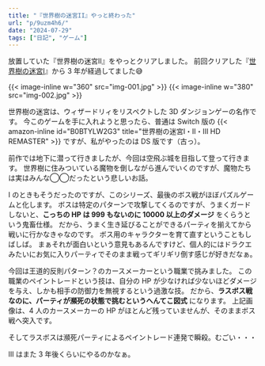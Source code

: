 ```yaml
---
title: "『世界樹の迷宮II』やっと終わった"
url: "p/9uzm4h6/"
date: "2024-07-29"
tags: ["日記", "ゲーム"]
---
```


放置していた『世界樹の迷宮II』をやっとクリアしました。
前回クリアした『[世界樹の迷宮I](/p/weow6dm/)』から 3 年が経過してました😅

{{< image-inline w="360" src="img-001.jpg" >}}
{{< image-inline w="380" src="img-002.jpg" >}}

世界樹の迷宮は、ウィザードリィをリスペクトした 3D ダンジョンゲーの名作です。
今このゲームを手に入れようと思ったら、普通は Switch 版の {{< amazon-inline id="B0BTYLW2G3" title="世界樹の迷宮I・II・III HD REMASTER" >}} ですが、私がやったのは DS 版です（古っ）。

前作では地下に潜って行きましたが、今回は空飛ぶ城を目指して登って行きます。
世界樹に住みついている魔物を倒しながら進んでいくのですが、魔物たちは実はみんな◯◯だったという悲しいお話。

I のときもそうだったのですが、このシリーズ、最後のボス戦がほぼパズルゲームと化します。
ボスは特定のパターンで攻撃してくるのですが、うまくガードしないと、__こっちの HP は 999 もないのに 10000 以上のダメージ__ をくらうという鬼畜仕様。
だから、うまく生き延びることができるパーティを揃えてから戦いに行かなきゃなのです。
ボス用のキャラクターを育て直すということもしばしば。
まぁそれが面白いという意見もあるんですけど、個人的にはドラクエみたいにお気に入りパーティでそのまま戦ってギリギリ倒す感じが好きだなぁ。

今回は王道的反則パターン？のカースメーカーという職業で挑みました。
この職業のペイントレードという技は、自分の HP が少なければ少ないほどダメージを与え、しかも相手の防御力を無視するという過激な技。
だから、__ラスボス戦なのに、パーティが瀕死の状態で挑むというへんてこ図式__ になります。
上記画像は、4 人のカースメーカーの HP がほとんど残っていませんが、そのままボス戦へ突入です。

そしてラスボスは瀕死パーティによるペイントレード連発で瞬殺。むごい・・・

III はまた 3 年後くらいにやるのかなぁ。

